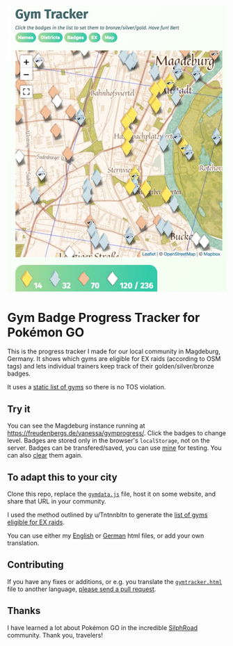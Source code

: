 ![Screenshot](docs/screenshot.jpg)

# Gym Badge Progress Tracker for Pokémon GO

This is the progress tracker I made for our local community in Magdeburg, Germany.
It shows which gyms are eligible for EX raids (according to OSM tags)
and lets individual trainers keep track of their golden/silver/bronze badges.

It uses a [static list of gyms](gymdata.js) so there is no TOS violation.

## Try it

You can see the Magdeburg instance running at https://freudenbergs.de/vanessa/gymprogress/.
Click the badges to change level.
Badges are stored only in the browser's `localStorage`, not on the server.
Badges can be transfered/saved, you can use [mine](https://freudenbergs.de/vanessa/gymprogress/?2022002111210213220210201120221302001302201011112201021121101202201131331210132211111202100320211100201000201102101011100300020100233111000020001021222321131000210220110322111101223222211233010222001121330112101132001000010300201000101001) for testing.
You can also [clear](https://freudenbergs.de/vanessa/gymprogress/?0) them again.

## To adapt this to your city

Clone this repo, replace the [`gymdata.js`](gymdata.js) file, host it on some website, and share that URL in your community.

I used the method outlined by u/Tntnnbltn to generate the [list of gyms eligible for
EX raids](https://www.reddit.com/r/TheSilphRoad/comments/7ojuoi/how_to_determine_which_gyms_are_eligible_from_ex/).

You can use either my [English](gymtracker-en.html) or [German](gymtracker-de.html) html files, or add your own translation.

## Contributing

If you have any fixes or additions, or e.g. you translate the [`gymtracker.html`](gymtracker-en.html) file to another language,
[please send a pull request](https://github.com/bertfreudenberg/gymprogress/pulls).

## Thanks

I have learned a lot about Pokémon GO in the incredible [SilphRoad](https://www.reddit.com/r/TheSilphRoad) community.
Thank you, travelers!
